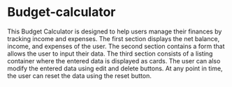# Budget-calculator

This Budget Calculator is designed to help users manage their finances by tracking income and expenses. The first section displays the net balance, income, and expenses of the user. The second section contains a form that allows the user to input their data. The third section consists of a listing container where the entered data is displayed as cards. The user can also modify the entered data using edit and delete buttons. At any point in time, the user can reset the data using the reset button.
